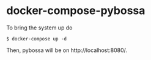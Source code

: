 # docker-compose-pybossa

To bring the system up do

`$ docker-compose up -d`

Then, pybossa will be on http://localhost:8080/.
